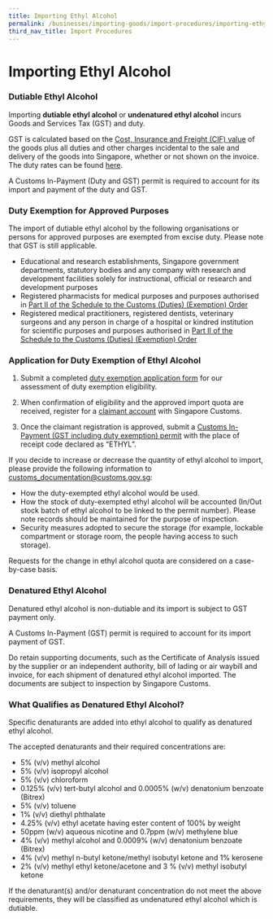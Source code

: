 ```yaml
---
title: Importing Ethyl Alcohol
permalink: /businesses/importing-goods/import-procedures/importing-ethyl-alcohol
third_nav_title: Import Procedures
---
```


# Importing Ethyl Alcohol

### Dutiable Ethyl Alcohol

Importing  **dutiable ethyl alcohol**  or  **undenatured ethyl alcohol**  incurs Goods and Services Tax (GST) and duty.

GST is calculated based on the  [Cost, Insurance and Freight (CIF) value](/businesses/valuation-duties-taxes-fees/establishing-customs-value-for-imports/establishing-the-customs-value) of the goods plus all duties and other charges incidental to the sale and delivery of the goods into Singapore, whether or not shown on the invoice. The duty rates can be found  [here](/businesses/valuation-duties-taxes-fees/establishing-customs-value-for-imports/establishing-the-customs-value).

A Customs In-Payment (Duty and GST) permit is required to account for its import and payment of the duty and GST.

### Duty Exemption for Approved Purposes

The import of dutiable ethyl alcohol by the following organisations or persons for approved purposes are exempted from excise duty. Please note that GST is still applicable.

-   Educational and research establishments, Singapore government departments, statutory bodies and any company with research and development facilities solely for instructional, official or research and development purposes
-   Registered pharmacists for medical purposes and purposes authorised in  [Part II of the Schedule to the Customs (Duties) (Exemption) Order](https://sso.agc.gov.sg/SL/CA1960-OR5?DocDate=20121228)
-   Registered medical practitioners, registered dentists, veterinary surgeons and any person in charge of a hospital or kindred institution for scientific purposes and purposes authorised in  [Part II of the Schedule to the Customs (Duties) (Exemption) Order](https://sso.agc.gov.sg/SL/CA1960-OR5?DocDate=20121228)

### Application for Duty Exemption of Ethyl Alcohol

1) Submit a completed  [duty exemption application form](http://eservices.customs.gov.sg/scripts/customs/DutyExemptEA/DEA1_Form.asp)  for our assessment of duty exemption eligibility.

2) When confirmation of eligibility and the approved import quota are received, register for a  [claimant account](/businesses/registration-matters/registration-procedures/register-claimants) with Singapore Customs.

3) Once the claimant registration is approved, submit a  [Customs In-Payment (GST including duty exemption) permit](/businesses/importing-goods/import-procedures/types-of-import-permits) with the place of receipt code declared as “ETHYL”.

If you decide to increase or decrease the quantity of ethyl alcohol to import, please provide the following information to  [customs_documentation@customs.gov.sg](mailto:customs_documentation@customs.gov.sg):

-   How the duty-exempted ethyl alcohol would be used.
-   How the stock of duty-exempted ethyl alcohol will be accounted (In/Out stock batch of ethyl alcohol to be linked to the permit number). Please note records should be maintained for the purpose of inspection.
-   Security measures adopted to secure the storage (for example, lockable compartment or storage room, the people having access to such storage).

Requests for the change in ethyl alcohol quota are considered on a case-by-case basis.

### Denatured Ethyl Alcohol

Denatured ethyl alcohol is non-dutiable and its import is subject to GST payment only.

A Customs In-Payment (GST) permit is required to account for its import payment of GST.

Do retain supporting documents, such as the Certificate of Analysis issued by the supplier or an independent authority, bill of lading or air waybill and invoice, for each shipment of denatured ethyl alcohol imported. The documents are subject to inspection by Singapore Customs.

### What Qualifies as Denatured Ethyl Alcohol?

Specific denaturants are added into ethyl alcohol to qualify as denatured ethyl alcohol.

The accepted denaturants and their required concentrations are:

-   5% (v/v) methyl alcohol
-   5% (v/v) isopropyl alcohol
-   5% (v/v) chloroform
-   0.125% (v/v) tert-butyl alcohol and 0.0005% (w/v) denatonium benzoate (Bitrex)
-   5% (v/v) toluene
-   1% (v/v) diethyl phthalate
-   4.25% (v/v) ethyl acetate having ester content of 100% by weight
-   50ppm (w/v) aqueous nicotine and 0.7ppm (w/v) methylene blue
-   4% (v/v) methyl alcohol and 0.0009% (w/v) denatonium benzoate (Bitrex)
-   4% (v/v) methyl n-butyl ketone/methyl isobutyl ketone and 1% kerosene
-   2% (v/v) methyl ethyl ketone/acetone and 3 % (v/v) methyl isobutyl ketone

If the denaturant(s) and/or denaturant concentration do not meet the above requirements, they will be classified as undenatured ethyl alcohol which is dutiable.
